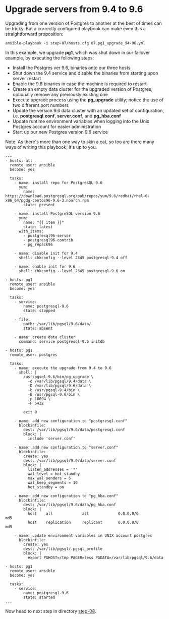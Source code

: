 Upgrade servers from 9.4 to 9.6
================

Upgrading from one version of Postgres to another at the best of times can be tricky. But a correctly configured playbook can make even this a straightforward proposition:

	ansible-playbook -i step-07/hosts.cfg 07.pg1_upgrade_94-96.yml

In this example, we upgrade **pg1**, which was shut down in our failover example, by executing the following steps:

* Install the Postgres ver 9.6, binaries onto our three hosts
* Shut down the 9.4 service and disable the binaries from starting upon server restart
* Enable the 9.6 binaries in case the machine is required to restart
* Create an empty data cluster for the upgraded version of Postgres; optionally remove any previously existing one
* Execute upgrade process using the **pg\_upgrade** utility; notice the use of two different port numbers
* Update the version 9.6 data cluster with an updated set of configuration, i.e. **postgresql.conf**, **server.conf**, and **pg\_hba.conf**
* Update runtime environment variables when logging into the Unix Postgres account for easier administration
* Start up our new Postgres version 9.6 service

Note: As there's more than one way to skin a cat, so too are there many ways of writing this playbook; it's up to you.

```
---
- hosts: all
  remote_user: ansible
  become: yes
 
  tasks:
    - name: install repo for PostgreSQL 9.6
      yum:
        name: https://download.postgresql.org/pub/repos/yum/9.6/redhat/rhel-6-x86_64/pgdg-centos96-9.6-3.noarch.rpm
        state: present
 
    - name: install PostgreSQL version 9.6
      yum:
        name: "{{ item }}"
        state: latest
      with_items:
        - postgresql96-server
        - postgresql96-contrib
        - pg_repack96
 
    - name: disable init for 9.4
      shell: chkconfig --level 2345 postgresql-9.4 off
 
    - name: enable init for 9.6
      shell: chkconfig --level 2345 postgresql-9.6 on
 
- hosts: pg1
  remote_user: ansible
  become: yes
 
  tasks:
    - service:
        name: postgresql-9.6
        state: stopped
 
    - file:
        path: /var/lib/pgsql/9.6/data/
        state: absent
 
    - name: create data cluster
      command: service postgresql-9.6 initdb
 
- hosts: pg1
  remote_user: postgres
 
  tasks:
    - name: execute the upgrade from 9.4 to 9.6
      shell: |
        /usr/pgsql-9.6/bin/pg_upgrade \
          -d /var/lib/pgsql/9.4/data \
          -D /var/lib/pgsql/9.6/data \
          -b /usr/pgsql-9.4/bin \
          -B /usr/pgsql-9.6/bin \
          -p 10094 \
          -P 5432
 
        exit 0
 
    - name: add new configuration to "postgresql.conf"
      blockinfile:
        dest: /var/lib/pgsql/9.6/data/postgresql.conf
        block: |
          include 'server.conf'
 
    - name: add new configuration to "server.conf"
      blockinfile:
        create: yes
        dest: /var/lib/pgsql/9.6/data/server.conf
        block: |
          listen_addresses = '*'
          wal_level = hot_standby
          max_wal_senders = 6
          wal_keep_segments = 10
          hot_standby = on
 
    - name: add new configuration to "pg_hba.conf"
      blockinfile:
        dest: /var/lib/pgsql/9.6/data/pg_hba.conf
        block: |
          host    all             all             0.0.0.0/0                md5
          host    replication     replicant       0.0.0.0/0                md5
 
    - name: update environment variables in UNIX account postgres
      blockinfile:
        create: yes
        dest: /var/lib/pgsql/.pgsql_profile
        block: |
          export PGHOST=/tmp PAGER=less PGDATA=/var/lib/pgsql/9.6/data
 
- hosts: pg1
  remote_user: ansible
  become: yes
 
  tasks:
    - service:
        name: postgresql-9.6
        state: started
...

```

Now head to next step in directory [step-08](https://github.com/4orbit/ansible-PG-tuto/tree/master/step-08).

